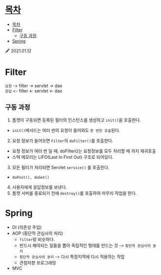 # [목차](#목차)
- [목차](#목차)
- [Filter](#filter)
  - [구동 과정](#구동-과정)
- [Spring](#spring)


🖋 2021.01.12 

# Filter

`요청` -> filter -> servlet -> dao <br>
`응답` <- filter <- servlet <- dao

## 구동 과정

1. 톰캣이 구동되면 등록된 필터의 인스턴스를 생성하고 `init()`을 호출한다.
- `init()`메서드는 여러 번의 요청이 들어와도 `한 번만 호출`된다.
2. 요청 정보가 들어오면 `Filter`의 `doFilter()`를 호출한다.
- 요청 정보가 여러 번 일 때, doFilter()는 요청정보를 모두 처리할 때 까지 재귀호출
- 스택 메모리는 LIFO(Last In First Out) 구조로 되어있다.
3. 모든 필터가 처리되면 Servlet `service()` 를 호출한다.
- `doPost(), doGet()`
4. 사용자에게 응답정보를 보낸다.
5. 톰캣 서버를 종료되기 전에 `destroy()`를 호출하여 마무리 작업을 한다.

# Spring
- DI (의존성 주입)
- AOP (횡단적 관심사의 처리)
  - `filter`랑 비슷하다.
  - 반드시 해야되는 일들을 뽑아 독립적인 형태를 만드는 것 -> `횡단적 관심사의 분리`
  - `횡단적 관심사의 분리` -> 다시 특정지역에 다시 적용하는 작업
  - 관점지향 프로그래밍
- MVC 

